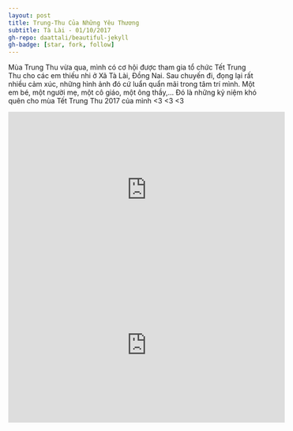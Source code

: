```yaml
---
layout: post
title: Trung-Thu Của Những Yêu Thương
subtitle: Tà Lài - 01/10/2017	
gh-repo: daattali/beautiful-jekyll
gh-badge: [star, fork, follow]
---
```


Mùa Trung Thu vừa qua, mình có cơ hội được tham gia tổ chức Tết Trung Thu cho các em thiếu nhi ở Xã Tà Lài, Đồng Nai. Sau chuyến đi, đọng lại rất nhiều cảm xúc, những hình ảnh đó cứ luẩn quẩn mãi trong tâm trí mình. Một em bé, một người mẹ, một cô giáo, một ông thầy,... Đó là những kỷ niệm khó quên cho mùa Tết Trung Thu 2017 của mình <3 <3 <3

<iframe width="560" height="315" src="https://www.youtube.com/embed/f3ohNeuPqBQ" frameborder="0" gesture="media" allow="encrypted-media" allowfullscreen></iframe>
<iframe width="560" height="315" src="https://www.youtube.com/embed/wZqTXmjZe2c" frameborder="0" gesture="media" allow="encrypted-media" allowfullscreen></iframe>
